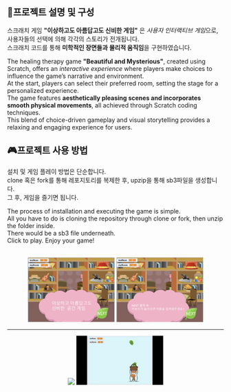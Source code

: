 ## **📃프로젝트 설명 및 구성**
스크래치 게임  **"이상하고도 아름답고도 신비한 게임"** 은 *사용자 인터랙티브 게임*으로,   
사용자들의 선택에 의해 각각의 스토리가 전개됩니다.    
스크래치 코드를 통해 **미학적인 장면들과 물리적 움직임**을 구현하였습니다. 

The healing therapy game **"Beautiful and Mysterious"**, created using Scratch, offers an  *interactive experience* where players make choices to influence the game’s narrative and environment.   
At the start, players can select their preferred room, setting the stage for a personalized experience.   
The game features **aesthetically pleasing scenes and incorporates smooth physical movements**, all achieved through Scratch coding techniques.   
This blend of choice-driven gameplay and visual storytelling provides a relaxing and engaging experience for users.

## **🎮프로젝트 사용 방법** 
설치 및 게임 플레이 방법은 단순합니다.   
clone 혹은 fork를 통해 레포지토리를 복제한 후, upzip을 통해 sb3파일을 생성합니다.  
그 후, 게임을 즐기면 됩니다. 


The process of installation and executing the game is simple.   
All you have to do is cloning the repository through clone or fork, then unzip the folder inside.  
There would be a sb3 file underneath.  
Click to play. Enjoy your game!<br><br>

<p align="center">
  <img src="title.png" width="40%" />
  <img src="content.png" width="40%" /> 
</p>

<hr>
<p align="center">
    <img src="scratch_room.gif" width="40%"  />
    <img src="scratch_leaf_vid.gif" width="40%"  /> 
</p>
